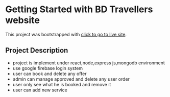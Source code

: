 # Getting Started with BD Travellers website

This project was bootstrapped with [click to go to live site](https://travel-advisor-8da65.web.app/).

## Project Description
- project is implement under react,node,express js,mongodb environment
- use google firebase login system 
- user can book and delete any offer 
- admin can manage approved and delete any user order
- user only see what he is booked and remove it
- user can add new service 




